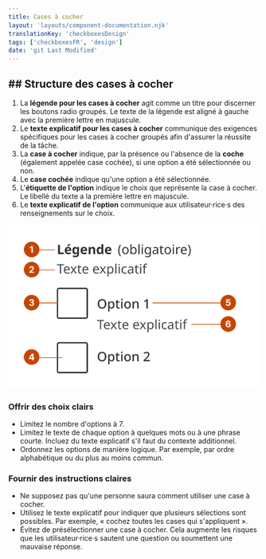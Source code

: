 ```yaml
---
title: Cases à cocher
layout: 'layouts/component-documentation.njk'
translationKey: 'checkboxesDesign'
tags: ['checkboxesFR', 'design']
date: 'git Last Modified'
---
```


## ## Structure des cases à cocher

<ol class="anatomy-list">
  <li>La <strong>légende pour les cases à cocher</strong> agit comme un titre pour discerner les boutons radio groupés. Le texte de la légende est aligné à gauche avec la première lettre en majuscule.</li>
  <li>Le <strong>texte explicatif pour les cases à cocher</strong> communique des exigences spécifiques pour les cases à cocher groupés afin d'assurer la réussite de la tâche.</li>
  <li>La <strong>case à cocher</strong> indique, par la présence ou l'absence de la <strong>coche</strong> (également appelée case cochée), si une option a été sélectionnée ou non.</li>
  <li>Le <strong>case cochée</strong> indique qu'une option a été sélectionnée.</li>
  <li>L'<strong>étiquette de l'option</strong> indique le choix que représente la case à cocher. Le libellé du texte a la première lettre en majuscule.</li>
  <li>Le <strong>texte explicatif de l'option</strong> communique aux utilisateur·rice·s des renseignements sur le choix.</li>
</ol>

<img class="b-sm b-default p-300" src="/images/fr/components/anatomy/gcds-checkbox-anatomy-multiple.svg" alt="Structure des cases à cocher montrant les étiquettes « en-tête du jeu de champs » en haut et « texte explicatif » en dessous. Plus bas, il y a deux cases à cocher avec leurs libellés à côté et un texte explicatif. Une des cases est cochée." />

### Offrir des choix clairs

* Limitez le nombre d'options à 7.
* Limitez le texte de chaque option à quelques mots ou à une phrase courte. Incluez du texte explicatif s'il faut du contexte additionnel.  
* Ordonnez les options de manière logique. Par exemple, par ordre alphabétique ou du plus au moins commun.

### Fournir des instructions claires

* Ne supposez pas qu'une personne saura comment utiliser une case à cocher.  
* Utilisez le texte explicatif pour indiquer que plusieurs sélections sont possibles. Par exemple, « cochez toutes les cases qui s'appliquent ».  
* Évitez de présélectionner une case à cocher. Cela augmente les risques que les utilisateur·rice·s sautent une question ou soumettent une mauvaise réponse.
